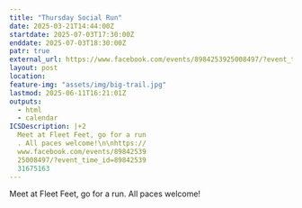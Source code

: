 ```yaml
---
title: "Thursday Social Run"
date: 2025-03-21T14:44:00Z
startdate: 2025-07-03T17:30:00Z
enddate: 2025-07-03T18:30:00Z
patr: true
external_url: https://www.facebook.com/events/8984253925008497/?event_time_id=8984253931675163
layout: post
location: 
feature-img: "assets/img/big-trail.jpg"
lastmod: 2025-06-11T16:21:01Z
outputs:
  - html
  - calendar
ICSDescription: |+2
  Meet at Fleet Feet, go for a run  . All paces welcome!\n\nhttps://  www.facebook.com/events/89842539  25008497/?event_time_id=89842539  31675163
---
```


Meet at Fleet Feet, go for a run. All paces welcome!<br>
  <br>
  
